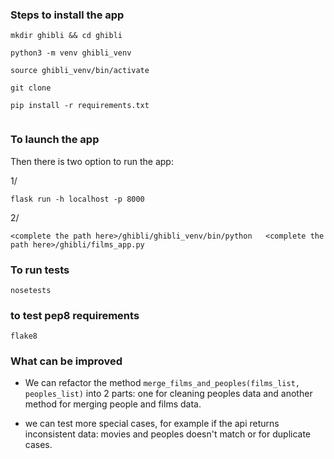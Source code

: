 
### Steps to install the app

```
mkdir ghibli && cd ghibli

python3 -m venv ghibli_venv

source ghibli_venv/bin/activate

git clone 

pip install -r requirements.txt


```

### To launch the app
Then there is two option to run the app:

1/ 

````
flask run -h localhost -p 8000
````

2/

````
<complete the path here>/ghibli/ghibli_venv/bin/python   <complete the path here>/ghibli/films_app.py
````

### To run tests

````
nosetests
````

### to test pep8 requirements

```
flake8
```

### What can be improved

- We can refactor the method <code>merge_films_and_peoples(films_list, peoples_list)</code> into 2 parts: one for 
cleaning peoples data and another method for merging people and films data.

- we can test more special cases, for example if the api returns inconsistent data: movies and 
peoples doesn't match or for duplicate cases.

